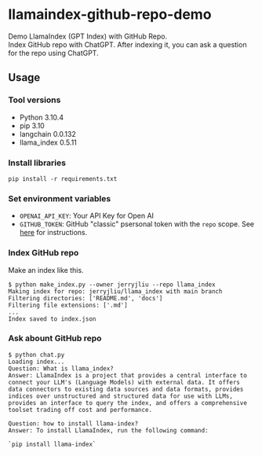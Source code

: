 # llamaindex-github-repo-demo

Demo LlamaIndex (GPT Index) with GitHub Repo.  
Index GitHub repo with ChatGPT. After indexing it, you can ask a question for the repo using ChatGPT.

## Usage

### Tool versions

- Python 3.10.4
- pip 3.10
- langchain 0.0.132
- llama_index 0.5.11

### Install libraries

```
pip install -r requirements.txt
```

### Set environment variables

- `OPENAI_API_KEY`: Your API Key for Open AI
- `GITHUB_TOKEN`: GitHub "classic" psersonal token with the `repo` scope. See [here](https://docs.github.com/en/authentication/keeping-your-account-and-data-secure/creating-a-personal-access-token) for instructions.

### Index GitHub repo

Make an index like this.

```
$ python make_index.py --owner jerryjliu --repo llama_index
Making index for repo: jerryjliu/llama_index with main branch
Filtering directories: ['README.md', 'docs']
Filtering file extensions: ['.md']
...
Index saved to index.json
```

### Ask abount GitHub repo

```$$
$ python chat.py
Loading index...
Question: What is llama_index?
Answer: LlamaIndex is a project that provides a central interface to connect your LLM's (Language Models) with external data. It offers data connectors to existing data sources and data formats, provides indices over unstructured and structured data for use with LLMs, provides an interface to query the index, and offers a comprehensive toolset trading off cost and performance.

Question: how to install llama-index?                   
Answer: To install LlamaIndex, run the following command: 

`pip install llama-index`
```
